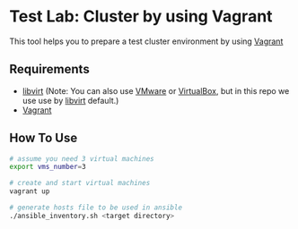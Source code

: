 # Test Lab: Cluster by using Vagrant
This tool helps you to prepare a test cluster environment by using [Vagrant](https://www.vagrantup.com)

## Requirements
- [libvirt](https://libvirt.org/) (Note: You can also use [VMware](https://www.vmware.com) or [VirtualBox](https://www.virtualbox.org), but in this repo we use use by [libvirt](https://libvirt.org/) default.)
- [Vagrant](https://www.vagrantup.com)

## How To Use
```bash
# assume you need 3 virtual machines
export vms_number=3

# create and start virtual machines
vagrant up

# generate hosts file to be used in ansible
./ansible_inventory.sh <target directory>
```

